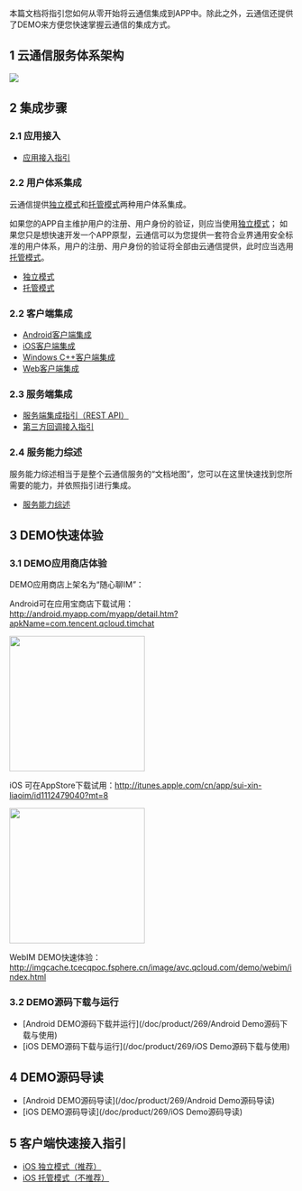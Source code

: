
本篇文档将指引您如何从零开始将云通信集成到APP中。除此之外，云通信还提供了DEMO来方便您快速掌握云通信的集成方式。

## 1 云通信服务体系架构
![](http://imgcache.tcecqpoc.fsphere.cn/image/mccdn.qcloud.com/static/img/2537be0f0b0a8d68b2c8547f1979537f/image.png)

## 2 集成步骤
### 2.1 应用接入
- [应用接入指引](/doc/product/269/应用接入指引)

### 2.2 用户体系集成
云通信提供[独立模式](/doc/product/269/独立模式)和[托管模式](/doc/product/269/托管模式)两种用户体系集成。

如果您的APP自主维护用户的注册、用户身份的验证，则应当使用[独立模式](/doc/product/269/独立模式)；
如果您只是想快速开发一个APP原型，云通信可以为您提供一套符合业界通用安全标准的用户体系，用户的注册、用户身份的验证将全部由云通信提供，此时应当选用[托管模式](/doc/product/269/托管模式)。

- [独立模式](/doc/product/269/独立模式)
- [托管模式](/doc/product/269/托管模式)

### 2.2 客户端集成
- [Android客户端集成](/doc/product/269/概述（Android%20SDK）)
- [iOS客户端集成](/doc/product/269/概述（iOS%20SDK）)
- [Windows C++客户端集成](/doc/product/269/概述（Windows%20SDK）)
- [Web客户端集成](/doc/product/269/概述（Web%20SDK）)


### 2.3 服务端集成
- [服务端集成指引（REST API）](/doc/product/269/服务端集成指引)
- [第三方回调接入指引](/doc/product/269/第三方回调接入指引)

### 2.4 服务能力综述
服务能力综述相当于是整个云通信服务的“文档地图”，您可以在这里快速找到您所需要的能力，并依照指引进行集成。
- [服务能力综述](/doc/product/269/服务能力综述)

## 3 DEMO快速体验

### 3.1 DEMO应用商店体验

DEMO应用商店上架名为“随心聊IM”：

Android可在应用宝商店下载试用：http://android.myapp.com/myapp/detail.htm?apkName=com.tencent.qcloud.timchat

<img src="//mccdn.qcloud.com/static/img/e01479e7dffef3fee1c1a1e3a73b821e/image.png" width=240>

iOS 可在AppStore下载试用：http://itunes.apple.com/cn/app/sui-xin-liaoim/id1112479040?mt=8

<img src="//mccdn.qcloud.com/static/img/3965cb7c7c709a04267b5a6b6150436f/image.png" width=240 />

WebIM DEMO快速体验：http://imgcache.tcecqpoc.fsphere.cn/image/avc.qcloud.com/demo/webim/index.html


### 3.2 DEMO源码下载与运行
- [Android DEMO源码下载并运行](/doc/product/269/Android Demo源码下载与使用)
- [iOS DEMO源码下载与运行](/doc/product/269/iOS Demo源码下载与使用)

## 4 DEMO源码导读
- [Android DEMO源码导读](/doc/product/269/Android Demo源码导读)
- [iOS DEMO源码导读](/doc/product/269/iOS Demo源码导读)

## 5 客户端快速接入指引
- [iOS 独立模式（推荐）](/document/product/269/9269)
- [iOS 托管模式（不推荐）](/document/product/269/9270)